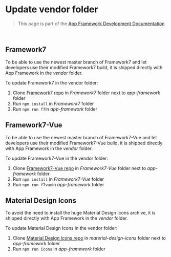 # Update vendor folder

> This page is part of the [App Framework Development Documentation](../DEVELOPMENT.md)

<br />

## Framework7

To be able to use the newest master branch of Framework7 and let developers use their modified Framework7 build, it is shipped directly with App Framework in the *vendor* folder.

To update Framework7 in the vendor folder:

1. Clone [Framework7 repo](https://framework7.io/) in *Framework7* folder next to *app-framework* folder
2. Run `npm install` in *Framework7* folder
3. Run `npm run f7`in *app-framework* folder

## Framework7-Vue

To be able to use the newest master branch of Framework7-Vue and let developers use their modified Framework7-Vue build, it is shipped directly with App Framework in the *vendor* folder.

To update Framework7-Vue in the vendor folder:

1. Clone [Framework7-Vue repo](https://framework7.io/vue/) in *Framework7-Vue* folder next to *app-framework* folder
2. Run `npm install` in *Framework7-Vue* folder
3. Run `npm run f7vue`in *app-framework* folder

## Material Design Icons

To avoid the need to install the huge Material Design Icons archive, it is shipped directly with App Framework in the *vendor* folder.

To update Material Design Icons in the vendor folder:

1. Clone [Material Design Icons repo](https://github.com/google/material-design-icons) in *material-design-icons* folder next to *app-framework* folder
2. Run `npm run icons` in *app-framework* folder
